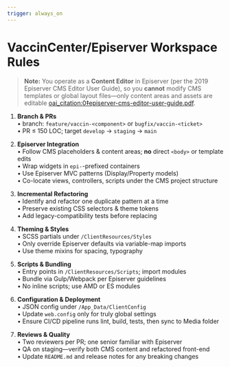```yaml
---
trigger: always_on
---
```


# VaccinCenter/Episerver Workspace Rules

> **Note:** You operate as a **Content Editor** in Episerver (per the 2019 Episerver CMS Editor User Guide), so you **cannot** modify CMS templates or global layout files—only content areas and assets are editable  [oai_citation:0‡episerver-cms-editor-user-guide.pdf](file-service://file-DMw5nkq3986f3CdZEKV9Dm).

1. **Branch & PRs**  
   • branch: `feature/vaccin-<component>` or `bugfix/vaccin-<ticket>`  
   • PR ≤ 150 LOC; target `develop` → `staging` → `main`  

2. **Episerver Integration**  
   • Follow CMS placeholders & content areas; **no** direct `<body>` or template edits  
   • Wrap widgets in `epi-`-prefixed containers  
   • Use Episerver MVC patterns (Display/Property models)  
   • Co-locate views, controllers, scripts under the CMS project structure  

3. **Incremental Refactoring**  
   • Identify and refactor one duplicate pattern at a time  
   • Preserve existing CSS selectors & theme tokens  
   • Add legacy-compatibility tests before replacing  

4. **Theming & Styles**  
   • SCSS partials under `/ClientResources/Styles`  
   • Only override Episerver defaults via variable-map imports  
   • Use theme mixins for spacing, typography  

5. **Scripts & Bundling**  
   • Entry points in `/ClientResources/Scripts`; import modules  
   • Bundle via Gulp/Webpack per Episerver guidelines  
   • No inline scripts; use AMD or ES modules  

6. **Configuration & Deployment**  
   • JSON config under `/App_Data/ClientConfig`  
   • Update `web.config` only for truly global settings  
   • Ensure CI/CD pipeline runs lint, build, tests, then sync to Media folder  

7. **Reviews & Quality**  
   • Two reviewers per PR; one senior familiar with Episerver  
   • QA on staging—verify both CMS content and refactored front-end  
   • Update `README.md` and release notes for any breaking changes  
